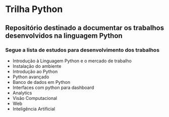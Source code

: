 # Trilha Python
<h2>Repositório destinado a documentar os trabalhos desenvolvidos na linguagem Python</h2>
<h3>Segue a lista de estudos para desenvolvimento dos trabalhos</h3>

- Introdução à Linguagem Python e o mercado de trabalho
- Instalação do ambiente
- Introdução ao Python
- Python avançado
- Banco de dados em Python
- Interfaces com python para dashboard
- Analytics
- Visão Computacional
- Web
- Inteligência Artificial